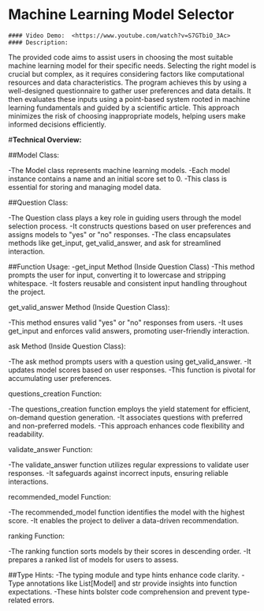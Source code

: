 # Machine Learning Model Selector
    #### Video Demo:  <https://www.youtube.com/watch?v=S7GTbiO_3Ac>
    #### Description:

The provided code aims to assist users in choosing the most suitable machine learning model for their specific needs.
Selecting the right model is crucial but complex, as it requires considering factors like computational resources and data characteristics.
The program achieves this by using a well-designed questionnaire to gather user preferences and data details. It then evaluates these inputs using a point-based system rooted in machine learning fundamentals and guided by a scientific article.
This approach minimizes the risk of choosing inappropriate models, helping users make informed decisions efficiently.


#**Technical Overview:**


##Model Class:

-The Model class represents machine learning models.
-Each model instance contains a name and an initial score set to 0.
-This class is essential for storing and managing model data.


##Question Class:

-The Question class plays a key role in guiding users through the model selection process.
-It constructs questions based on user preferences and assigns models to "yes" or "no" responses.
-The class encapsulates methods like get_input, get_valid_answer, and ask for streamlined interaction.


##Function Usage:
-get_input Method (Inside Question Class)
-This method prompts the user for input, converting it to lowercase and stripping whitespace.
-It fosters reusable and consistent input handling throughout the project.

get_valid_answer Method (Inside Question Class):

-This method ensures valid "yes" or "no" responses from users.
-It uses get_input and enforces valid answers, promoting user-friendly interaction.

ask Method (Inside Question Class):

-The ask method prompts users with a question using get_valid_answer.
-It updates model scores based on user responses.
-This function is pivotal for accumulating user preferences.

questions_creation Function:

-The questions_creation function employs the yield statement for efficient, on-demand question generation.
-It associates questions with preferred and non-preferred models.
-This approach enhances code flexibility and readability.

validate_answer Function:

-The validate_answer function utilizes regular expressions to validate user responses.
-It safeguards against incorrect inputs, ensuring reliable interactions.

recommended_model Function:

-The recommended_model function identifies the model with the highest score.
-It enables the project to deliver a data-driven recommendation.

ranking Function:

-The ranking function sorts models by their scores in descending order.
-It prepares a ranked list of models for users to assess.


##Type Hints:
-The typing module and type hints enhance code clarity.
-Type annotations like List[Model] and str provide insights into function expectations.
-These hints bolster code comprehension and prevent type-related errors.